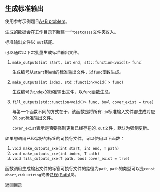 ## 生成标准输出

使用参考示例题目[A+B problem](../../../examples/problemsA+B/generator.cpp)。

生成的数据会在工作目录下新建一个`testcases`文件夹放入。

标准输出文件以`.out`结尾。

可以通过以下宏批量生成标准输出文件。

1. `make_outputs(int start, int end, std::function<void()> func)`

   生成编号从`start`到`end`的标准输出文件，以`func`函数生成。

2. `make_outputs(int index, std::function<void()> func)`
   
   生成编号为`index`的标准输出文件，以`func`函数生成。

3. `fill_outputs(std::function<void()> func, bool cover_exist = true)`

   与第一个函数不同的方式在于，该函数是将所有`.in`标准输入文件都生成对应的`.out`标准输出文件。
   
   `cover_exist`表示是否要强制更新已经存在的`.out`文件，默认为强制更新。

如果想调用已经写好的标答的可执行文件，可以使用以下函数：

1. `void make_outputs_exe(int start, int end, T path)`
2. `void make_outputs_exe(int index, T path)`
3. `void fill_outputs_exe(T path, bool cover_exist = true)`


函数调用生成输出文件的标答可执行文件的路径为`path`, `path`的类型可以是`const char*`,`std::string`或者[路径(Path)](./path.md)类。



[返回目录](../../home.md)